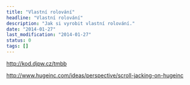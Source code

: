 ```yaml
---
title: "Vlastní rolování"
headline: "Vlastní rolování"
description: "Jak si vyrobit vlastní rolování."
date: "2014-01-27"
last_modification: "2014-01-27"
status: 0
tags: []
---
```


http://kod.djpw.cz/tmbb

http://www.hugeinc.com/ideas/perspective/scroll-jacking-on-hugeinc